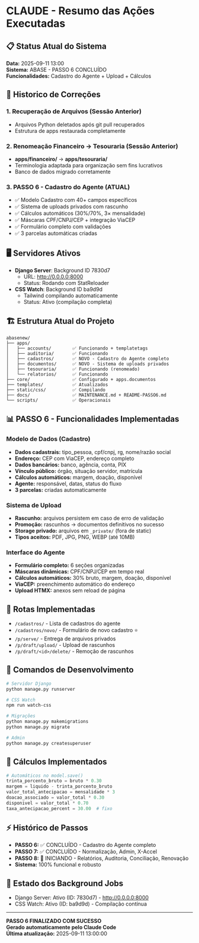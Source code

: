 # CLAUDE - Resumo das Ações Executadas

## 📋 Status Atual do Sistema
**Data:** 2025-09-11 13:00  
**Sistema:** ABASE - PASSO 6 CONCLUÍDO  
**Funcionalidades:** Cadastro do Agente + Upload + Cálculos  

## 🔧 Historico de Correções

### 1. Recuperação de Arquivos (Sessão Anterior)
- Arquivos Python deletados após git pull recuperados
- Estrutura de apps restaurada completamente

### 2. Renomeação Financeiro → Tesouraria (Sessão Anterior)
- **apps/financeiro/** → **apps/tesouraria/**
- Terminologia adaptada para organização sem fins lucrativos
- Banco de dados migrado corretamente

### 3. PASSO 6 - Cadastro do Agente (ATUAL)
- ✅ Modelo Cadastro com 40+ campos específicos
- ✅ Sistema de uploads privados com rascunho
- ✅ Cálculos automáticos (30%/70%, 3× mensalidade)
- ✅ Máscaras CPF/CNPJ/CEP + integração ViaCEP
- ✅ Formulário completo com validações
- ✅ 3 parcelas automáticas criadas

## 🖥️ Servidores Ativos
- **Django Server**: Background ID 7830d7
  - URL: http://0.0.0.0:8000
  - Status: Rodando com StatReloader
- **CSS Watch**: Background ID ba9d9d
  - Tailwind compilando automaticamente
  - Status: Ativo (compilação completa)

## 🏗️ Estrutura Atual do Projeto
```
abasenew/
├── apps/
│   ├── accounts/        ✅ Funcionando + templatetags
│   ├── auditoria/       ✅ Funcionando
│   ├── cadastros/       ✅ NOVO - Cadastro do Agente completo
│   ├── documentos/      ✅ NOVO - Sistema de uploads privados
│   ├── tesouraria/      ✅ Funcionando (renomeado)
│   └── relatorios/      ✅ Funcionando
├── core/                ✅ Configurado + apps.documentos
├── templates/           ✅ Atualizados
├── static/css/          ✅ Compilando
├── docs/                ✅ MAINTENANCE.md + README-PASSO6.md
└── scripts/             ✅ Operacionais
```

## 📊 PASSO 6 - Funcionalidades Implementadas

### Modelo de Dados (Cadastro)
- **Dados cadastrais:** tipo_pessoa, cpf/cnpj, rg, nome/razão social
- **Endereço:** CEP com ViaCEP, endereço completo
- **Dados bancários:** banco, agência, conta, PIX
- **Vínculo público:** órgão, situação servidor, matrícula
- **Cálculos automáticos:** margem, doação, disponível
- **Agente:** responsável, datas, status do fluxo
- **3 parcelas:** criadas automaticamente

### Sistema de Upload
- **Rascunho:** arquivos persistem em caso de erro de validação
- **Promoção:** rascunhos → documentos definitivos no sucesso
- **Storage privado:** arquivos em `_private/` (fora de static)
- **Tipos aceitos:** PDF, JPG, PNG, WEBP (até 10MB)

### Interface do Agente
- **Formulário completo:** 6 seções organizadas
- **Máscaras dinâmicas:** CPF/CNPJ/CEP em tempo real
- **Cálculos automáticos:** 30% bruto, margem, doação, disponível
- **ViaCEP:** preenchimento automático do endereço
- **Upload HTMX:** anexos sem reload de página

## 🎯 Rotas Implementadas
- `/cadastros/` - Lista de cadastros do agente
- `/cadastros/novo/` - Formulário de novo cadastro ⭐
- `/p/serve/` - Entrega de arquivos privados
- `/p/draft/upload/` - Upload de rascunhos
- `/p/draft/<id>/delete/` - Remoção de rascunhos

## 📝 Comandos de Desenvolvimento
```bash
# Servidor Django
python manage.py runserver

# CSS Watch
npm run watch-css

# Migrações
python manage.py makemigrations
python manage.py migrate

# Admin
python manage.py createsuperuser
```

## 🔢 Cálculos Implementados
```python
# Automáticos no model.save()
trinta_porcento_bruto = bruto * 0.30
margem = liquido - trinta_porcento_bruto
valor_total_antecipacao = mensalidade * 3
doacao_associado = valor_total * 0.30
disponivel = valor_total * 0.70
taxa_antecipacao_percent = 30.00  # fixo
```

## ⚡ Histórico de Passos
- **PASSO 6:** ✅ CONCLUÍDO - Cadastro do Agente completo
- **PASSO 7:** ✅ CONCLUÍDO - Normalização, Admin, X-Accel
- **PASSO 8:** 🔄 INICIANDO - Relatórios, Auditoria, Conciliação, Renovação
- **Sistema:** 100% funcional e robusto

## 🔄 Estado dos Background Jobs
- Django Server: Ativo (ID: 7830d7) - http://0.0.0.0:8000
- CSS Watch: Ativo (ID: ba9d9d) - Compilação contínua

---
**PASSO 6 FINALIZADO COM SUCESSO**  
**Gerado automaticamente pelo Claude Code**  
**Última atualização:** 2025-09-11 13:00:00